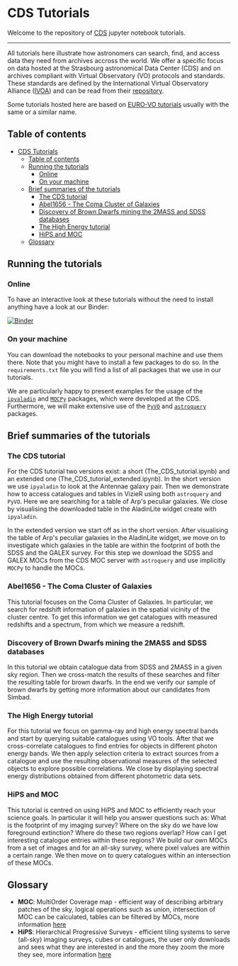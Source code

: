 # CDS Tutorials

Welcome to the repository of [CDS](https://cds.u-strasbg.fr/) jupyter notebook tutorials.

***

All tutorials here illustrate how astronomers can search, find, and access data they need from archives accross the world. We offer a specific focus on data hosted at the Strasbourg astronomical Data Center (CDS) and on archives compliant with Virtual Observatory (VO) protocols and standards. These standards are defined by the International Virtual Observatory Alliance ([IVOA](https://www.ivoa.net/)) and can be read from their [repository](https://github.com/ivoa-std).

Some tutorials hosted here are based on [EURO-VO tutorials](https://www.euro-vo.org/scientific-tutorials/) usually with the same or a similar name.

## Table of contents

- [CDS Tutorials](#cds-tutorials)
  - [Table of contents](#table-of-contents)
  - [Running the tutorials](#running-the-tutorials)
    - [Online](#online)
    - [On your machine](#on-your-machine)
  - [Brief summaries of the tutorials](#brief-summaries-of-the-tutorials)
    - [The CDS tutorial](#the-cds-tutorial)
    - [Abel1656 - The Coma Cluster of Galaxies](#abel1656---the-coma-cluster-of-galaxies)
    - [Discovery of Brown Dwarfs mining the 2MASS and SDSS databases](#discovery-of-brown-dwarfs-mining-the-2mass-and-sdss-databases)
    - [The High Energy tutorial](#the-high-energy-tutorial)
    - [HiPS and MOC](#hips-and-moc)
  - [Glossary](#glossary)

## Running the tutorials

### Online

To have an interactive look at these tutorials without the need to install anything have a look at our Binder:

[![Binder](https://mybinder.org/badge_logo.svg)](https://mybinder.org/v2/gh/cds-astro/tutorials/master?filepath=Notebooks)

### On your machine

You can download the notebooks to your personal machine and use them there. Note that you might have to install a few packages to do so. In the `requirements.txt` file you will find a list of all packages that we use in our tutorials.

We are particularly happy to present examples for the usage of the [`ipyaladin`](https://github.com/cds-astro/ipyaladin) and [`MOCPy`](https://cds-astro.github.io/mocpy/index.html) packages, which were developed at the CDS. Furthermore, we will make extensive use of the [`PyVO`](https://pyvo.readthedocs.io/en/latest/#) and [`astroquery`](https://astroquery.readthedocs.io/en/latest/) packages.

## Brief summaries of the tutorials

### The CDS tutorial

For the CDS tutorial two versions exist: a short (The_CDS_tutorial.ipynb) and an extended one (The_CDS_tutorial_extended.ipynb).
In the short version we use `ipyaladin` to look at the Antennae galaxy pair. Then we demonstrate how to access catalogues and tables in VizieR using both `astroquery` and `PyVO`. Here we are searching for a table of Arp's peculiar galaxies. We close by visualising the downloaded table in the AladinLite widget create with `ipyaladin`.

In the extended version we start off as in the short version. After visualising the table of Arp's peculiar galaxies in the AladinLite widget, we move on to investigate which galaxies in the table are within the footprint of both the SDSS and the GALEX survey. For this step we download the SDSS and GALEX MOCs from the CDS MOC server with `astroquery` and use implicitly `MOCPy` to handle the MOCs.

### Abel1656 - The Coma Cluster of Galaxies

This tutorial focuses on the Coma Cluster of Galaxies. In particular, we search for redshift information of galaxies in the spatial vicinity of the cluster centre. To get this information we get catalogues with measured redshifts and a spectrum, from which we measure a redshift.

### Discovery of Brown Dwarfs mining the 2MASS and SDSS databases

In this tutorial we obtain catalogue data from SDSS and 2MASS in a given sky region. Then we cross-match the results of these searches and filter the resulting table for brown dwarfs. In the end we verify our sample of brown dwarfs by getting more information about our candidates from Simbad.

### The High Energy tutorial

For this tutorial we focus on gamma-ray and high energy spectral bands and start by querying suitable catalogues using VO tools. After that we cross-correlate catalogues to find entries for objects in different photon energy bands. We then apply selection criteria to extract sources from a catalogue and use the resulting observational measures of the selected objects to explore possible correlations. We close by displaying spectral energy distributions obtained from different photometric data sets.

### HiPS and MOC

This tutorial is centred on using HiPS and MOC to efficiently reach your science goals. In particular it will help you answer questions such as: What is the footprint of my imaging survey? Where on the sky do we have low foreground extinction? Where do these two regions overlap? How can I get interesting catalogue entries within these regions? We build our own MOCs from a set of images and for an all-sky survey, where pixel values are within a certain range. We then move on to query catalogues within an intersection of these MOCs.

## Glossary

- **MOC**: MultiOrder Coverage map - efficient way of describing arbitrary patches of the sky, logical operations such as union, intersection of MOC can be calculated, tables can be filtered by MOCs, more information [here](https://ivoa.net/documents/MOC/)
- **HiPS**: Hierarchical Progressive Surveys - efficient tiling systems to serve (all-sky) imaging surveys, cubes or catalogues, the user only downloads and sees what they are interested in and the more they zoom the more they see, more information [here](https://aladin.u-strasbg.fr/hips/)
